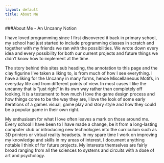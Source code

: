 ```yaml
---
layout: default
title: About Me
---
```



###About Me - An Uncanny Notion

I have loved programming since I first discovered it back in primary school, my school had just started to include programming classes in scratch and together with my friends we ran with the possibilities. We wrote down every idea and every possibility for both our current projects and future things we didn’t know how to implement at the time.

The story behind this sites sub heading, the annotation to this page and the clay figurine I've taken a liking to, is from much of how I see everything. I have a liking for the Uncanny in many forms, hence Miscellaneous Motifs, in everyday life and from different points of view. In most cases I like the uncanny that is "just right" in its own way rather than completely off looking. It is a testament to how much I love the game design process and how things come to be the way they are, I love the look of some early iterations of a games visual, game play and story style and how they could be a popular game in their own right. 

My enthusiasm for what I love often leaves a mark on those around me.  Every school I have been to I have made a change, be it from a long-lasting computer club or introducing new technologies into the curriculum such as 3D printers or virtual reality headsets.
In my spare time I work on improving my knowledge and skills in my areas of interest, I document anything notable I think of for future projects. My interests themselves are fairly broad ranging from all the sciences to systems and circuits with a dose of art and psychology. 